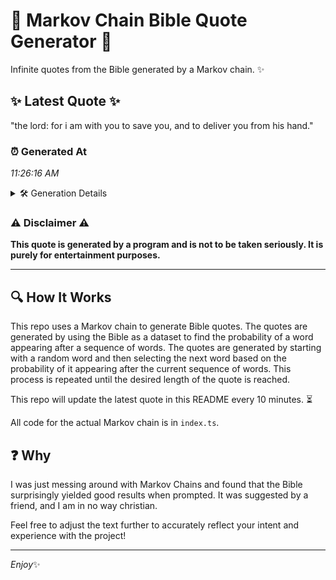 # 📖 Markov Chain Bible Quote Generator 📖

Infinite quotes from the Bible generated by a Markov chain. ✨

## ✨ Latest Quote ✨
"the lord: for i am with you to save you, and to deliver you from his hand."

### ⏰ Generated At
*11:26:16 AM*

<details>
    <summary>🛠️ Generation Details</summary>
    <p>
        <strong>🌱 Seed:</strong> the<br>
        <strong>🔄 Iterations:</strong> 16<br>
        <strong>📜 Context History:</strong><br>[ the ]: lord:<br>[ the, lord: ]: for<br>[ the, lord:, for ]: i<br>[ the, lord:, for, i ]: am<br>[ the, lord:, for, i, am ]: with<br>[ the, lord:, for, i, am, with ]: you<br>[ lord:, for, i, am, with, you ]: to<br>[ for, i, am, with, you, to ]: save<br>[ i, am, with, you, to, save ]: you,<br>[ am, with, you, to, save, you, ]: and<br>[ with, you, to, save, you,, and ]: to<br>[ you, to, save, you,, and, to ]: deliver<br>[ to, save, you,, and, to, deliver ]: you<br>[ save, you,, and, to, deliver, you ]: from<br>[ you,, and, to, deliver, you, from ]: his<br>[ and, to, deliver, you, from, his ]: hand.<br>
    </p>
</details>

### ⚠️ Disclaimer ⚠️
**This quote is generated by a program and is not to be taken seriously. It is purely for entertainment purposes.**

---

## 🔍 How It Works

This repo uses a Markov chain to generate Bible quotes. The quotes are generated by using the Bible as a dataset to find the probability of a word appearing after a sequence of words. The quotes are generated by starting with a random word and then selecting the next word based on the probability of it appearing after the current sequence of words. This process is repeated until the desired length of the quote is reached.

This repo will update the latest quote in this README every 10 minutes. ⏳

All code for the actual Markov chain is in `index.ts`.

## ❓ Why

I was just messing around with Markov Chains and found that the Bible surprisingly yielded good results when prompted. 
It was suggested by a friend, and I am in no way christian.

Feel free to adjust the text further to accurately reflect your intent and experience with the project!

---

*Enjoy*✨
